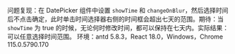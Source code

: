 问题复现：在 DatePicker 组件中设置 `showTime` 和 `changeOnBlur`，然后选择时间后不点击确定，此时单击时间选择器右侧的时间框会超出七天的范围。期待：当 `showTime` 为 true 的时候，无论何时修改时间，都可以保持在七天内。实际结果：可以任意选择时间范围。
环境：antd 5.8.3，React 18.0，Windows，Chrome 115.0.5790.170
